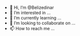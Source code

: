 - 👋 Hi, I’m @Belizedinar
- 👀 I’m interested in ...
- 🌱 I’m currently learning ...
- 💞️ I’m looking to collaborate on ...
- 📫 How to reach me ...

<!---
Belizedinar/Belizedinar is a ✨ special ✨ repository because its `README.md` (this file) appears on your GitHub profile.
You can click the Preview link to take a look at your changes.
--->
